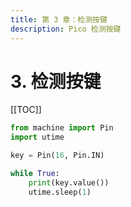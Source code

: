 ```yaml
---
title: 第 3 章：检测按键
description: Pico 检测按键
---
```


# 3. 检测按键

[[TOC]]

```python
from machine import Pin
import utime

key = Pin(16, Pin.IN)

while True:
    print(key.value())
    utime.sleep(1)
```
